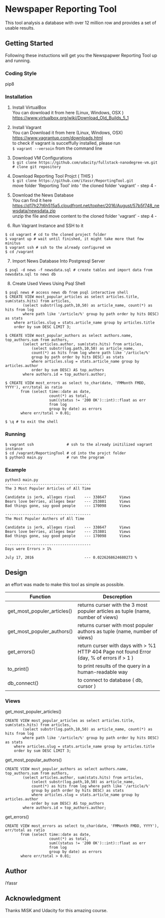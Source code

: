 # Newspaper Reporting Tool

This tool analysis a database with over 12 million row and provides a set of usable results.  

## Getting Started

Following these instuctions will get you the Newspapwer Reporting Tool up and running. 

### Coding Style

pip8

### Installation
1.  Install VirtualBox  
You can download it from here (Linux, Windows, OSX ) https://www.virtualbox.org/wiki/Download_Old_Builds_5_1  
2. Install Vagrant  
You can Download it from here (Linux, Windows, OSX)  
https://www.vagrantup.com/downloads.html  
to check if vagrant is succeffully installed, please run  
`$ vagrant --versoin` from the command line  
3.  Download VM Configurations    
`$ git clone https://github.com/udacity/fullstack-nanodegree-vm.git  # clone git repository  
`  
4.  Download Reporting Tool Projct ( THIS )   
`$ git clone https://github.com/iYassr/ReportingTool.git`  
move folder 'Reporting Tool' into ' the cloned folder 'vagrant' - step 4 -   

5.  Download the News Database  
You can find it here https://d17h27t6h515a5.cloudfront.net/topher/2016/August/57b5f748_newsdata/newsdata.zip  
unzip the file and move content to the cloned folder 'vagrant' - step 4 -  
6. Run Vagrant Instance and SSH to it  
```
$ cd vagrant # cd to the cloned project folder  
$ vagrant up # wait until finished, it might take more that few minitus  
$ vagrant ssh # ssh to the already configured vm  
$ cd /vagrant  
```
7. Import News Database Into Postgresql Server  
```
$ psql -d news -f newsdata.sql # create tables and import data from newsdata.sql to news db  
```
8. Create Used Views Using Psql Shell  

```
$ psql news # access news db from psql interactive shell  
$ CREATE VIEW most_popular_articles as select articles.title, sum(stats.hits) from articles,  
        (select substr(log.path,10,50) as article_name, count(*) as hits from log  
        where path like '/article/%' group by path order by hits DESC) as stats  
    where articles.slug = stats.article_name group by articles.title  
    order by sum DESC LIMIT 3;  
    
$ CREATE VIEW most_popular_authors as select authors.name, top_authors.sum from authors,  
        (select articles.author, sum(stats.hits) from articles,  
            (select substr(log.path,10,50) as article_name,  
            count(*) as hits from log where path like '/article/%'  
            group by path order by hits DESC) as stats  
            where articles.slug = stats.article_name group by articles.author  
            order by sum DESC) AS top_authors  
        where authors.id = top_authors.author;  

$ CREATE VIEW most_errors as select to_char(date, 'FMMonth FMDD, YYYY'), err/total as ratio
       from (select time::date as date,
                    count(*) as total,
                    sum((status != '200 OK')::int)::float as err
                    from log
                    group by date) as errors
       where err/total > 0.01;
       
$ \q # to exit the shell
```
### Running 
```
$ vagrant ssh               # ssh to the already initilized vagrant instance
$ cd /vagrant/ReportingTool # cd into the projct folder
$ python3 main.py           # run the program
```


### Example

``` 
python3 main.py
---------------------------------------
The 3 Most Populer Articles of All Time 

Candidate is jerk, alleges rival    --- 338647      Views
Bears love berries, alleges bear    --- 253801      Views
Bad things gone, say good people    --- 170098      Views

---------------------------------------
The Most Populer Authers of All Time 

Candidate is jerk, alleges rival    --- 338647      Views
Bears love berries, alleges bear    --- 253801      Views
Bad things gone, say good people    --- 170098      Views

---------------------------------------
Days were Errors > 1% 

July 17, 2016                       --- 0.0226268624680273 %
```

## Design

an effort was made to make this tool as simple as possible.

| Function | Descreption |
| --------------------------------------- | -------------------------------------------------------------- |
| get_most_populer_articles() | returns curser with the 3 most populer articles as tuple (name, number of views) |
| get_most_populer_authors() | returns curser with most populer authors as tuple (name, number of views) |
| get_errors() | return curser with days with > %1 HTTP 404 Page not found Error (day, % of errors if  > 1 ) |
| to_print() | to print results of the query in a human-readable way  |
| db_connect() | to connect to database ( db, cursor ) | 


### Views

get_most_populer_articles()
```
CREATE VIEW most_popular_articles as select articles.title, sum(stats.hits) from articles,
        (select substr(log.path,10,50) as article_name, count(*) as hits from log
        where path like '/article/%' group by path order by hits DESC) as stats
    where articles.slug = stats.article_name group by articles.title
    order by sum DESC LIMIT 3;
```

get_most_popular_authors()
```
CREATE VIEW most_popular_authors as select authors.name, top_authors.sum from authors,
        (select articles.author, sum(stats.hits) from articles,
            (select substr(log.path,10,50) as article_name,
            count(*) as hits from log where path like '/article/%'
            group by path order by hits DESC) as stats
            where articles.slug = stats.article_name group by articles.author
            order by sum DESC) AS top_authors
        where authors.id = top_authors.author;
```

get_errors()

```
CREATE VIEW most_errors as select to_char(date, 'FMMonth FMDD, YYYY'), err/total as ratio
       from (select time::date as date,
                    count(*) as total,
                    sum((status != '200 OK')::int)::float as err
                    from log
                    group by date) as errors
       where err/total > 0.01;
```

## Author

iYassr

## Acknowledgment

Thanks MiSK and Udacity for this amazing course.
